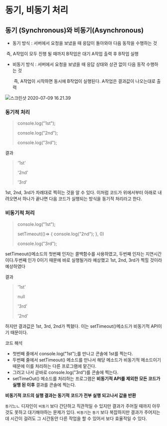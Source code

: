 # 동기, 비동기 처리

## 동기 (Synchronous)와 비동기(Asynchronous)

*  동기 방식 : 서버에서 요청을 보냈을 때 응답이 돌아와야 다음 동작을 수행하는 것

  ​				  즉, A작업이 모두 진행 될 때까지 B작업은 대기 A작업 출력 후 B작업 실행

* 비동기 방식 : 서버에서 요청을 보냈을 때 응답 상태와 상관 없이 다음 동작 수행하는 것

  ​					 즉, A작업이 시작하면 동시에 B작업이 실행된다. A작업은 결과값이 나오는대로 출력

![스크린샷 2020-07-09 16.21.39](https://media.vlpt.us/images/daybreak/post/1be2c518-3360-4354-beff-678bc4e13fef/%E1%84%89%E1%85%B3%E1%84%8F%E1%85%B3%E1%84%85%E1%85%B5%E1%86%AB%E1%84%89%E1%85%A3%E1%86%BA%202020-07-09%2016.21.39.png)



### 동기적 처리

> console.log("1st");
>
> console.log("2nd");
>
> console.log("3rd");

결과 

> '1st'
>
> '2nd'
>
> '3rd'

1st, 2nd, 3rd가 차례대로 찍히는 것을 알 수 있다.
이처럼 코드가 위에서부터 아래로 내려오면서 하나가 끝나면 다음 코드가 실행되는 방식을 동기적 처리라고 한다.



### 비동기적 처리

> console.log("1st");
>
> setTimeout(()=> {
> 	console.log("2nd");
> }, 0)
>
> console.log("3rd");

setTimeout()메소드의 첫번째 인자는 콜백함수를 사용하였고, 두번째 인자는 지연시간이다.두번째 인가 0이기 때문에 바로 실행될거라 예상했고
1st, 2nd, 3rd가 찍힐 것이라 예상하였다

결과

> '1st'
>
> null
>
> '3rd'
>
> '2nd'

하지만 결과값은 1st, 3rd, 2nd가 찍혔다.
이는 setTimeout()메소드가 비동기적 API이기 때문이다.

코드 해석

* 첫번째 줄에서 console.log("1st");를 만나고 콘솔에 1st를 찍는다.
* 두번째 줄에서 setTimeout() 메소드를 만나서 해당 메소드가 비동기적 메소드이기 때문에 이를 처리하는 다른 프로그램에 맡긴다.
* 그러고 나서 곧바로 console.log("3rd")를 콘솔에 찍는다.
* setTimeOut() 메소드를 처리하는 프로그램은 **비동기적 API를 제외한 모든 코드가 실행 된 이후** 결과를 콘솔에 찍는다.

**비동기적 코드의 실행 결과는 동기적 코드가 전부 실행 되고나서 값을 반환**

`동기`느ㄴ 디자인이 `비동기` 보다 간단하고 직관적일 수 있지만 결과가 주어질 때까지 아무것도 못하고 대기해야하는 문제가 있다. `비동기`는 `동기` 보다 복잡하지만 결과가 주어지는데 시간이 걸려도 그 시간동안 다른 작업을 할 수 있어서 보다 효율적일 수 있다.



